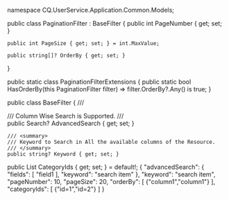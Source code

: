 namespace CQ.UserService.Application.Common.Models;

public class PaginationFilter : BaseFilter
{
    public int PageNumber { get; set; }

    public int PageSize { get; set; } = int.MaxValue;

    public string[]? OrderBy { get; set; }
}

public static class PaginationFilterExtensions
{
    public static bool HasOrderBy(this PaginationFilter filter) =>
        filter.OrderBy?.Any() is true;
}

public class BaseFilter
{
    /// <summary>
    /// Column Wise Search is Supported.
    /// </summary>
    public Search? AdvancedSearch { get; set; }

    /// <summary>
    /// Keyword to Search in All the available columns of the Resource.
    /// </summary>
    public string? Keyword { get; set; }
 public List<DefaultIdType> CategoryIds { get; set; } = default!;
{
  "advancedSearch": {
    "fields": [
      "field1
    ],
    "keyword": "search item"
  },
  "keyword": "search item",
  "pageNumber": 10,
  "pageSize": 20,
  "orderBy": [
    {"column1","column1"}
  ],
  "categoryIds": [
    {"id=1","id=2"}
  ]
}
